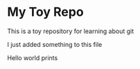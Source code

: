 # My Toy Repo

This is a toy repository for learning about git

I just added something to this file

Hello world prints
